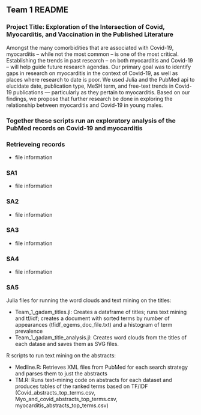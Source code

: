 ## Team 1 README 


### Project Title: Exploration of the Intersection of Covid, Myocarditis, and Vaccination in the Published Literature

Amongst the many comorbidities that are associated with Covid-19, myocarditis – while not the most common – is one of the most critical. Establishing the trends in past research – on both myocarditis and Covid-19 – will help guide future research agendas. Our primary goal was to identify gaps in research on myocarditis in the context of Covid-19, as well as places where research to date is poor. We used Julia and the PubMed api to elucidate date, publication type, MeSH term, and free-text trends in Covid-19 publications — particularly as they pertain to myocarditis. Based on our findings, we propose that further research be done in exploring the relationship between myocarditis and Covid-19 in young males. 

### Together these scripts run an exploratory analysis of the PubMed records on Covid-19 and myocarditis


### Retrieveing records
- file information

### SA1
- file information

### SA2
- file information

### SA3
- file information

### SA4
- file information

### SA5
Julia files for running the word clouds and text mining on the titles:
- Team_1_gadam_titles.jl: Creates a dataframe of titles; runs text mining and tf/idf; creates a document with sorted terms by number of appearances (tfidf_egems_doc_file.txt) and a histogram of term prevalence 
- Team_1_gadam_title_analysis.jl: Creates word clouds from the titles of each datase and saves them as SVG files.

R scripts to run text mining on the abstracts:
- Medline.R: Retrieves XML files from PubMed for each search strategy and parses them to just the abstracts
- TM.R: Runs text-mining code on abstracts for each dataset and produces tables of the ranked terms based on TF/IDF (Covid_abstracts_top_terms.csv, Myo_and_covid_abstracts_top_terms.csv, myocarditis_abstracts_top_terms.csv)

